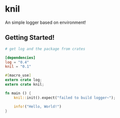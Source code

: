 # knil

An simple logger based on environment!

## Getting Started!

```toml
# get log and the package from crates

[dependencies]
log = "0.4"
knil = "0.1"
```

```rs
#[macro_use]
extern crate log;
extern crate knil;

fn main () {
    knil::init().expect("failed to build logger~");

    info!("Hello, World!")
}
```